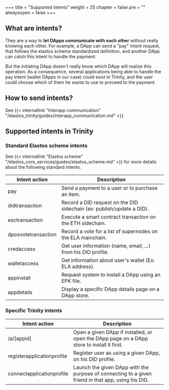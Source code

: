+++
title = "Supported intents"
weight = 25
chapter = false
pre = ""
alwaysopen = false
+++

## What are intents?

They are a way to **let DApps communicate with each other** without really knowing each other. For example, a DApp can send a "pay" intent request, that follows the elastos scheme standardized definition, and another DApp can catch this intent to handle the payment. 

But the initiating DApp doesn't really know which DApp will realize this operation. As a consequence, several applications being able to handle the pay intent (wallet DApps in our case) could exist in Trinity, and the user could choose which of them he wants to use to proceed to the payment.

## How to send intents?

See {{< internallink "Interapp communication" "/elastos_trinity/guides/interapp_communication.md" >}}.

## Supported intents in Trinity

### Standard Elastos scheme intents

See {{< internallink "Elastos scheme" "/elastos_core_services/guides/elastos_scheme.md" >}} for more details about the following standard intents.

| Intent action | Description |
| ------------- | ----------- |
| pay | Send a payment to a user or to purchase an item. | 
| didtransaction | Record a DID request on the DID sidechain (ex: publish/update a DID). |
| esctransaction | Execute a smart contract transaction on the ETH sidechain. |
| dposvotetransaction | Record a vote for a list of supernodes on the ELA mainchain. |
| credaccess | Get user information (name, email, ...) from his DID profile. |
| walletaccess | Get information about user's wallet (Ex: ELA address). |
| appinstall | Request system to install a DApp using an EPK file. |
| appdetails | Display a specific DApp details page on a DApp store. |

### Specific Trinity intents

| Intent action | Description |
| ------------- | ----------- |
| /a/[appid] | Open a given DApp if installed, or open the DApp page on a DApp store to install it first. |
| registerapplicationprofile | Register user as using a given DApp, on his DID profile. |
| connectapplicationprofile | Launch the given DApp with the purpose of connecting to a given friend in that app, using his DID. |
